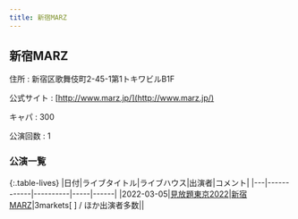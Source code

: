 ```yaml
---
title: 新宿MARZ
---
```

## 新宿MARZ


住所
:    新宿区歌舞伎町2-45-1第1トキワビルB1F

公式サイト
:    [http://www.marz.jp/](http://www.marz.jp/)

キャパ
:    300

公演回数
: 1


### 公演一覧

{:.table-lives}
|日付|ライブタイトル|ライブハウス|出演者|コメント|
|---|------------|----------|-----|------|
|<span class="nowrap">2022-03-05</span>|[見放題東京2022](live010.html)|[新宿MARZ](livehouse040.html)|3markets[ ] / ほか出演者多数||

